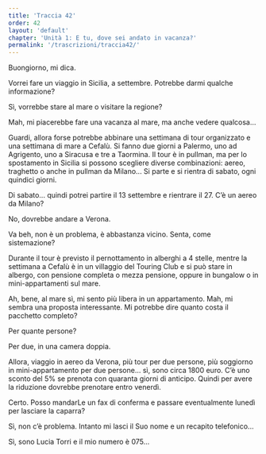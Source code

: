 ```yaml
---
title: 'Traccia 42'
order: 42
layout: 'default'
chapter: 'Unità 1: E tu, dove sei andato in vacanza?'
permalink: '/trascrizioni/traccia42/'
---
```


Buongiorno, mi dica.

Vorrei fare un viaggio in Sicilia, a settembre. Potrebbe darmi qualche informazione?

Sì, vorrebbe stare al mare o visitare la regione?

Mah, mi piacerebbe fare una vacanza al mare, ma anche vedere qualcosa…

Guardi, allora forse potrebbe abbinare una settimana di tour organizzato e una settimana di mare a Cefalù. Si fanno due giorni a Palermo, uno ad Agrigento, uno a Siracusa e tre a Taormina. Il tour è in pullman, ma per lo spostamento in Sicilia si possono scegliere diverse combinazioni: aereo, traghetto o anche in pullman da Milano... Si parte e si rientra di sabato, ogni quindici giorni.

Di sabato... quindi potrei partire il 13 settembre e rientrare il 27. C’è un aereo da Milano?

No, dovrebbe andare a Verona.

Va beh, non è un problema, è abbastanza vicino. Senta, come sistemazione?

Durante il tour è previsto il pernottamento in alberghi a 4 stelle, mentre la settimana a Cefalù è in un villaggio del Touring Club e si può stare in albergo, con pensione completa o mezza pensione, oppure in bungalow o in mini-appartamenti sul mare.

Ah, bene, al mare sì, mi sento più libera in un appartamento. Mah, mi sembra una proposta interessante. Mi potrebbe dire quanto costa il pacchetto completo?

Per quante persone?

Per due, in una camera doppia.

Allora, viaggio in aereo da Verona, più tour per due persone, più soggiorno in mini-appartamento per due persone... sì, sono circa 1800 euro. C’è uno sconto
del 5% se prenota con quaranta giorni di anticipo. Quindi per avere la riduzione dovrebbe prenotare entro venerdì.

Certo. Posso mandarLe un fax di conferma e passare eventualmente lunedì per lasciare la caparra?

Sì, non c’è problema. Intanto mi lasci il Suo nome e un recapito telefonico...

Sì, sono Lucia Torri e il mio numero è 075...
